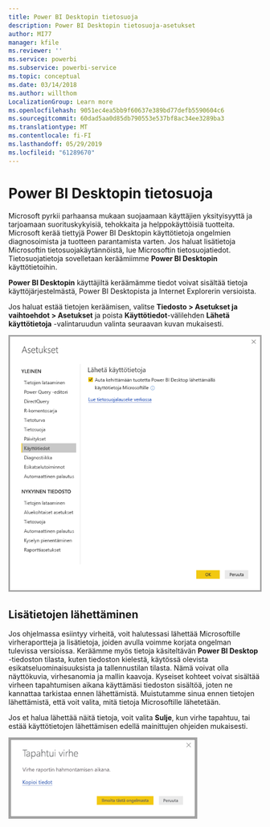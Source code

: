 ```yaml
---
title: Power BI Desktopin tietosuoja
description: Power BI Desktopin tietosuoja-asetukset
author: MI77
manager: kfile
ms.reviewer: ''
ms.service: powerbi
ms.subservice: powerbi-service
ms.topic: conceptual
ms.date: 03/14/2018
ms.author: willthom
LocalizationGroup: Learn more
ms.openlocfilehash: 9051ec4ea5bb9f60637e389bd77defb5590604c6
ms.sourcegitcommit: 60dad5aa0d85db790553e537bf8ac34ee3289ba3
ms.translationtype: MT
ms.contentlocale: fi-FI
ms.lasthandoff: 05/29/2019
ms.locfileid: "61289670"
---
```

# <a name="power-bi-desktop-privacy"></a>Power BI Desktopin tietosuoja

Microsoft pyrkii parhaansa mukaan suojaamaan käyttäjien yksityisyyttä ja tarjoamaan suorituskykyisiä, tehokkaita ja helppokäyttöisiä tuotteita. Microsoft kerää tiettyjä Power BI Desktopin käyttötietoja ongelmien diagnosoimista ja tuotteen parantamista varten. Jos haluat lisätietoja Microsoftin tietosuojakäytännöistä, lue Microsoftin tietosuojatiedot. Tietosuojatietoja sovelletaan keräämiimme **Power BI Desktopin** käyttötietoihin.
 
**Power BI Desktopin** käyttäjiltä keräämämme tiedot voivat sisältää tietoja käyttöjärjestelmästä, Power BI Desktopista ja Internet Explorerin versioista. 
 
Jos haluat estää tietojen keräämisen, valitse **Tiedosto > Asetukset ja vaihtoehdot > Asetukset** ja poista **Käyttötiedot**-välilehden **Lähetä käyttötietoja** -valintaruudun valinta seuraavan kuvan mukaisesti.

![Käyttötietojen lähettämisen asetukset](media/desktop-privacy/privacy_01.png)

## <a name="sending-additional-information"></a>Lisätietojen lähettäminen

Jos ohjelmassa esiintyy virheitä, voit halutessasi lähettää Microsoftille virheraportteja ja lisätietoja, joiden avulla voimme korjata ongelman tulevissa versioissa. Keräämme myös tietoja käsiteltävän **Power BI Desktop** -tiedoston tilasta, kuten tiedoston kielestä, käytössä olevista esikatseluominaisuuksista ja tallennustilan tilasta. Nämä voivat olla näyttökuvia, virhesanomia ja mallin kaavoja. Kyseiset kohteet voivat sisältää virheen tapahtumisen aikana käyttämäsi tiedoston sisältöä, joten ne kannattaa tarkistaa ennen lähettämistä. Muistutamme sinua ennen tietojen lähettämistä, että voit valita, mitä tietoja Microsoftille lähetetään.  
 
Jos et halua lähettää näitä tietoja, voit valita **Sulje**, kun virhe tapahtuu, tai estää käyttötietojen lähettämisen edellä mainittujen ohjeiden mukaisesti. 

![Virhevalintaikkuna](media/desktop-privacy/privacy_02.png)
